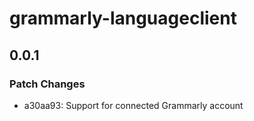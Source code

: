 # grammarly-languageclient

## 0.0.1

### Patch Changes

- a30aa93: Support for connected Grammarly account
